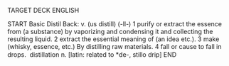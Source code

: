 TARGET DECK
ENGLISH

START
Basic
Distil
Back: v. (us distill) (-ll-) 1 purify or extract the essence from (a substance) by vaporizing and condensing it and collecting the resulting liquid. 2 extract the essential meaning of (an idea etc.). 3 make (whisky, essence, etc.) By distilling raw materials. 4 fall or cause to fall in drops.  distillation n. [latin: related to *de-, stillo drip]
END
